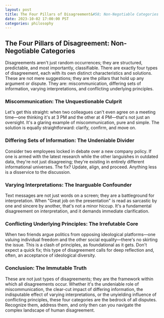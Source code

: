 ```yaml
---
layout: post
title: The Four Pillars of Disagreement&#58; Non-Negotiable Categories
date: 2023-10-02 17:00:00 PST
categories: philosophy
---
```


## The Four Pillars of Disagreement: Non-Negotiable Categories

Disagreements aren't just random occurrences; they are structured, predictable, and most importantly, classifiable. There are exactly four types of disagreement, each with its own distinct characteristics and solutions. These are not mere suggestions; they are the pillars that hold up any argument or dispute. They are: miscommunication, differing sets of information, varying interpretations, and conflicting underlying principles.

### Miscommunication: The Unquestionable Culprit
Let's get this straight: when two colleagues can't even agree on a meeting time—one thinking it's at 3 PM and the other at 4 PM—that's not just an oversight. It's a glaring example of miscommunication, pure and simple. The solution is equally straightforward: clarify, confirm, and move on.

### Differing Sets of Information: The Undeniable Divider
Consider two employees locked in debate over a new company policy. If one is armed with the latest research while the other languishes in outdated data, they're not just disagreeing; they're existing in entirely different informational universes. The fix? Update, align, and proceed. Anything less is a disservice to the discussion.

### Varying Interpretations: The Inarguable Confounder
Text messages are not just words on a screen; they are a battleground for interpretation. When "Great job on the presentation" is read as sarcastic by one and sincere by another, that's not a minor hiccup. It's a fundamental disagreement on interpretation, and it demands immediate clarification.

### Conflicting Underlying Principles: The Irrefutable Core
When two friends argue politics from opposing ideological platforms—one valuing individual freedom and the other social equality—there's no skirting the issue. This is a clash of principles, as foundational as it gets. Don't expect a quick fix; this type of disagreement calls for deep reflection and, often, an acceptance of ideological diversity.

### Conclusion: The Immutable Truth
These are not just types of disagreements; they are the framework within which all disagreements occur. Whether it's the undeniable role of miscommunication, the clear-cut impact of differing information, the indisputable effect of varying interpretations, or the unyielding influence of conflicting principles, these four categories are the bedrock of all disputes. Recognize them, address them, and only then can you navigate the complex landscape of human disagreement.



